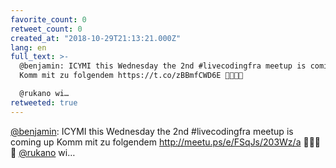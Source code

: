 ```yaml
---
favorite_count: 0
retweet_count: 0
created_at: "2018-10-29T21:13:21.000Z"
lang: en
full_text: >-
  @benjamin: ICYMI this Wednesday the 2nd #livecodingfra meetup is coming up
  Komm mit zu folgendem https://t.co/zBBmfCWD6E 🥁🎹🎉💃

  @rukano wi…
retweeted: true
---
```


[@benjamin](https://twitter.com/benjamin): ICYMI this Wednesday the 2nd
#livecodingfra meetup is coming up Komm mit zu folgendem
<http://meetu.ps/e/FSqJs/203Wz/a> 🥁🎹🎉💃 [@rukano](https://twitter.com/rukano)
wi…
